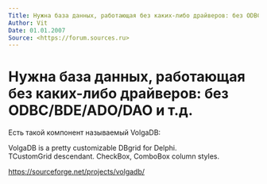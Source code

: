 ```yaml
---
Title: Нужна база данных, работающая без каких-либо драйверов: без ODBC/BDE/ADO/DAO и т.д.
Author: Vit
Date: 01.01.2007
Source: <https://forum.sources.ru>
---
```



Нужна база данных, работающая без каких-либо драйверов: без ODBC/BDE/ADO/DAO и т.д.
===================================================================================

Есть такой компонент называемый VolgaDB:

VolgaDB is a pretty customizable DBgrid for Delphi.  
TCustomGrid descendant.
CheckBox, ComboBox column styles.

<https://sourceforge.net/projects/volgadb/>

